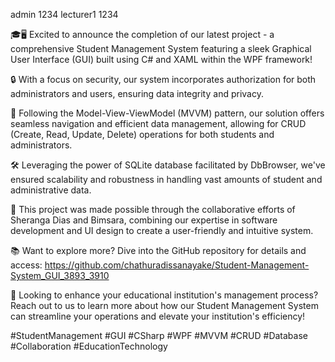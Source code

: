admin              1234
lecturer1          1234

🎓🖥 Excited to announce the completion of our latest project - a comprehensive Student Management System featuring a sleek Graphical User Interface (GUI) built using C# and XAML within the WPF framework!

🔒 With a focus on security, our system incorporates authorization for both administrators and users, ensuring data integrity and privacy.

🔄 Following the Model-View-ViewModel (MVVM) pattern, our solution offers seamless navigation and efficient data management, allowing for CRUD (Create, Read, Update, Delete) operations for both students and administrators.

🛠 Leveraging the power of SQLite database facilitated by DbBrowser, we've ensured scalability and robustness in handling vast amounts of student and administrative data.

👥 This project was made possible through the collaborative efforts of Sheranga Dias and Bimsara, combining our expertise in software development and UI design to create a user-friendly and intuitive system.

📚 Want to explore more? Dive into the GitHub repository for details and access: https://github.com/chathuradissanayake/Student-Management-System_GUI_3893_3910

💼 Looking to enhance your educational institution's management process? Reach out to us to learn more about how our Student Management System can streamline your operations and elevate your institution's efficiency!

#StudentManagement #GUI #CSharp #WPF #MVVM #CRUD #Database #Collaboration #EducationTechnology
